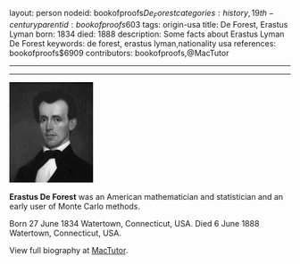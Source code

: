 layout: person
nodeid: bookofproofs$De_Forest
categories: history,19th-century
parentid: bookofproofs$603
tags: origin-usa
title: De Forest, Erastus Lyman
born: 1834
died: 1888
description: Some facts about Erastus Lyman De Forest
keywords: de forest, erastus lyman,nationality usa
references: bookofproofs$6909
contributors: bookofproofs,@MacTutor

---


---

![De_Forest.jpg](https://github.com/bookofproofs/bookofproofs.github.io/blob/main/_sources/_assets/images/portraits/De_Forest.jpg?raw=true)

**Erastus De Forest** was an American mathematician and statistician and an early user of Monte Carlo methods.

Born 27 June 1834 Watertown, Connecticut, USA. Died 6 June 1888 Watertown, Connecticut, USA.


View full biography at [MacTutor](https://mathshistory.st-andrews.ac.uk/Biographies/De_Forest/).